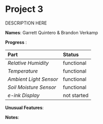 # Project 3
DESCRIPTION HERE

**Names**:
Garrett Quintero & Brandon Verkamp

__**Progress**__ :

Part | Status
:--- | :---
*Relative Humidity* 			| functional
*Temperature*					| functional
*Ambient Light Sensor*			| functional
*Soil Moisture Sensor*			| functional
*e-ink Display*					| not started


**Unusual Features**:

**Notes**: